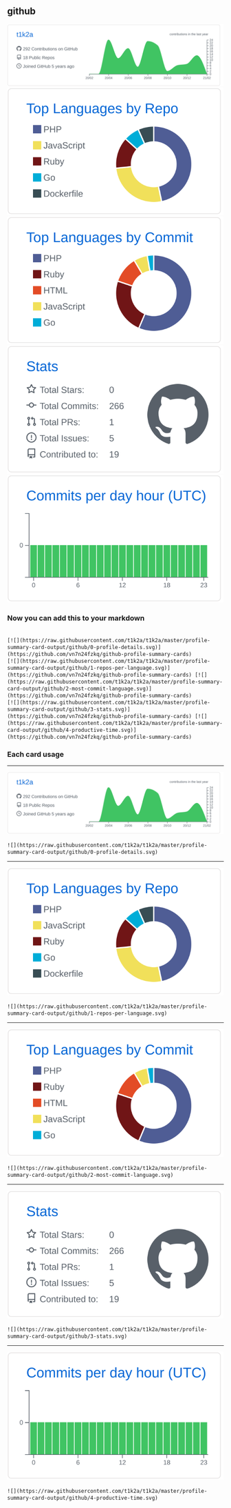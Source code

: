 ## github

[![](./0-profile-details.svg)](https://github.com/vn7n24fzkq/github-profile-summary-cards)
[![](./1-repos-per-language.svg)](https://github.com/vn7n24fzkq/github-profile-summary-cards) [![](./2-most-commit-language.svg)](https://github.com/vn7n24fzkq/github-profile-summary-cards)
[![](./3-stats.svg)](https://github.com/vn7n24fzkq/github-profile-summary-cards) [![](./4-productive-time.svg)](https://github.com/vn7n24fzkq/github-profile-summary-cards)
### Now you can add this to your markdown
```

[![](https://raw.githubusercontent.com/t1k2a/t1k2a/master/profile-summary-card-output/github/0-profile-details.svg)](https://github.com/vn7n24fzkq/github-profile-summary-cards)
[![](https://raw.githubusercontent.com/t1k2a/t1k2a/master/profile-summary-card-output/github/1-repos-per-language.svg)](https://github.com/vn7n24fzkq/github-profile-summary-cards) [![](https://raw.githubusercontent.com/t1k2a/t1k2a/master/profile-summary-card-output/github/2-most-commit-language.svg)](https://github.com/vn7n24fzkq/github-profile-summary-cards)
[![](https://raw.githubusercontent.com/t1k2a/t1k2a/master/profile-summary-card-output/github/3-stats.svg)](https://github.com/vn7n24fzkq/github-profile-summary-cards) [![](https://raw.githubusercontent.com/t1k2a/t1k2a/master/profile-summary-card-output/github/4-productive-time.svg)](https://github.com/vn7n24fzkq/github-profile-summary-cards)

```

### Each card usage
---

![](./0-profile-details.svg)

```
![](https://raw.githubusercontent.com/t1k2a/t1k2a/master/profile-summary-card-output/github/0-profile-details.svg)
```

    

---

![](./1-repos-per-language.svg)

```
![](https://raw.githubusercontent.com/t1k2a/t1k2a/master/profile-summary-card-output/github/1-repos-per-language.svg)
```

    

---

![](./2-most-commit-language.svg)

```
![](https://raw.githubusercontent.com/t1k2a/t1k2a/master/profile-summary-card-output/github/2-most-commit-language.svg)
```

    

---

![](./3-stats.svg)

```
![](https://raw.githubusercontent.com/t1k2a/t1k2a/master/profile-summary-card-output/github/3-stats.svg)
```

    

---

![](./4-productive-time.svg)

```
![](https://raw.githubusercontent.com/t1k2a/t1k2a/master/profile-summary-card-output/github/4-productive-time.svg)
```

    
